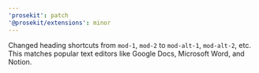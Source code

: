 ```yaml
---
'prosekit': patch
'@prosekit/extensions': minor
---
```


Changed heading shortcuts from `mod-1`, `mod-2` to `mod-alt-1`, `mod-alt-2`, etc. This matches popular text editors like Google Docs, Microsoft Word, and Notion.
